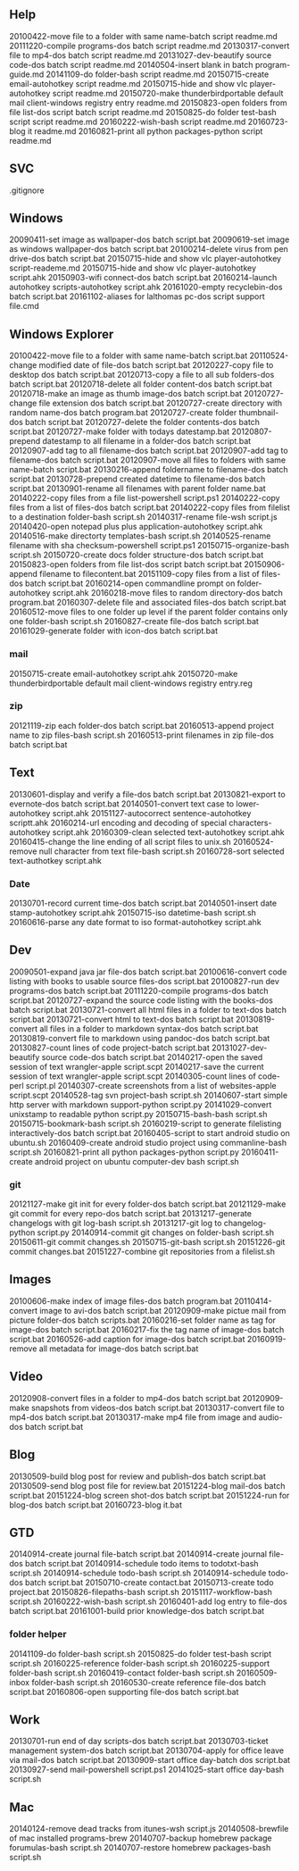 Help
----

20100422-move file to a folder with same name-batch script readme.md
20111220-compile programs-dos batch script readme.md
20130317-convert file to mp4-dos batch script readme.md
20131027-dev-beautify source code-dos batch script readme.md
20140504-insert blank in batch program-guide.md
20141109-do folder-bash script readme.md
20150715-create email-autohotkey script readme.md
20150715-hide and show vlc player-autohotkey script readme.md
20150720-make thunderbirdportable default mail client-windows registry entry readme.md
20150823-open folders from file list-dos script batch script readme.md
20150825-do folder test-bash script script readme.md
20160222-wish-bash script readme.md
20160723-blog it readme.md
20160821-print all python packages-python script readme.md

SVC
---

.gitignore

Windows
-------

20090411-set image as wallpaper-dos batch script.bat
20090619-set image as windows wallpaper-dos batch script.bat
20100214-delete virus from pen drive-dos batch script.bat
20150715-hide and show vlc player-autohotkey script-reademe.md
20150715-hide and show vlc player-autohotkey script.ahk
20150903-wifi connect-dos batch script.bat
20160214-launch autohotkey scripts-autohotkey script.ahk
20161020-empty recyclebin-dos batch script.bat
20161102-aliases for lalthomas pc-dos script support file.cmd

Windows Explorer
-----------------

20100422-move file to a folder with same name-batch script.bat
20110524-change modified date of file-dos batch script.bat
20120227-copy file to desktop dos batch script.bat
20120713-copy a file to all sub folders-dos batch script.bat
20120718-delete all folder content-dos batch script.bat
20120718-make an image as thumb image-dos batch script.bat
20120727-change file extension dos batch script.bat
20120727-create directory with random name-dos batch program.bat
20120727-create folder thumbnail-dos batch script.bat
20120727-delete the folder contents-dos batch script.bat
20120727-make folder with todays datestamp.bat
20120807-prepend datestamp to all filename in a folder-dos batch script.bat
20120907-add tag to all filename-dos batch script.bat
20120907-add tag to filename-dos batch script.bat
20120907-move all files to folders with same name-batch script.bat
20130216-append foldername to filename-dos batch script.bat
20130728-prepend created datetime to filename-dos batch script.bat
20130901-rename all filenames with parent folder name.bat
20140222-copy files from a file list-powershell script.ps1
20140222-copy files from a list of files-dos batch script.bat
20140222-copy files from filelist to a destination folder-bash script.sh
20140317-rename file-wsh script.js
20140420-open notepad plus plus application-autohotkey script.ahk
20140516-make directorty templates-bash script.sh
20140525-rename filename with sha checksum-powershell script.ps1
20150715-organize-bash script.sh
20150720-create docs folder structure-dos batch script.bat
20150823-open folders from file list-dos script batch script.bat
20150906-append filename to filecontent.bat
20151109-copy files from a list of files-dos batch script.bat
20160214-open commandline prompt on folder-autohotkey script.ahk
20160218-move files to random directory-dos batch program.bat
20160307-delete file and associated files-dos batch script.bat
20160512-move files to one folder up level if the parent folder contains only one folder-bash script.sh
20160827-create file-dos batch script.bat
20161029-generate folder with icon-dos batch script.bat

### mail

20150715-create email-autohotkey script.ahk
20150720-make thunderbirdportable default mail client-windows registry entry.reg


### zip

20121119-zip each folder-dos batch script.bat
20160513-append project name to zip files-bash script.sh
20160513-print filenames in zip file-dos batch script.bat

Text
----

20130601-display and verify a file-dos batch script.bat
20130821-export to evernote-dos batch script.bat
20140501-convert text case to lower-autohotkey script.ahk
20151127-autocorrect sentence-autohotkey scriptt.ahk
20160214-url encoding and decoding of special characters-autohotkey script.ahk
20160309-clean selected text-autohotkey script.ahk
20160415-change the line ending of all script files to unix.sh
20160524-remove null character from text file-bash script.sh
20160728-sort selected text-authotkey script.ahk

### Date

20130701-record current time-dos batch script.bat
20140501-insert date stamp-autohotkey script.ahk
20150715-iso datetime-bash script.sh
20160616-parse any date format to iso format-autohotkey script.ahk

Dev
---

20090501-expand java jar file-dos batch  script.bat
20100616-convert code listing with books to usable source files-dos script.bat
20100827-run dev programs-dos batch script.bat
20111220-compile programs-dos batch script.bat
20120727-expand the source code listing with the books-dos batch script.bat
20130721-convert all html files in a folder to text-dos batch script.bat
20130721-convert html to text-dos batch script.bat
20130819-convert all files in a folder to markdown syntax-dos batch script.bat
20130819-convert file to markdown using pandoc-dos batch script.bat
20130827-count lines of code project-batch script.bat
20131027-dev-beautify source code-dos batch script.bat
20140217-open the saved session of text wrangler-apple script.scpt
20140217-save the current session of text wrangler-apple script.scpt
20140305-count lines of code-perl script.pl
20140307-create screenshots from a list of websites-apple script.scpt
20140528-tag svn project-bash script.sh
20140607-start simple http server with markdown support-python script.py
20141029-convert unixstamp to readable python script.py
20150715-bash-bash script.sh
20150715-bookmark-bash script.sh
20160219-script to generate filelisting interactively-dos batch script.bat
20160405-script to start android studio on ubuntu.sh
20160409-create android studio project using commanline-bash script.sh
20160821-print all python packages-python script.py
20160411-create android project on ubuntu computer-dev bash script.sh

### git

20121127-make git init for every folder-dos batch script.bat
20121129-make git commit for every repo-dos batch script.bat
20131217-generate changelogs with git log-bash script.sh
20131217-git log to changelog-python script.py
20140914-commit git changes on folder-bash script.sh
20150611-git commit changes.sh
20150715-git-bash script.sh
20151226-git commit changes.bat
20151227-combine git repositories from a filelist.sh

Images
-------

20100606-make index of image files-dos batch program.bat
20110414-convert image to avi-dos batch script.bat
20120909-make pictue mail from picture folder-dos batch scripts.bat
20160216-set folder name as tag for image-dos batch script.bat
20160217-fix the tag name of image-dos batch script.bat
20160526-add caption for image-dos batch script.bat
20160919-remove all metadata for image-dos batch script.bat

Video
-----

20120908-convert files in a folder to mp4-dos batch script.bat
20120909-make snapshots from videos-dos batch script.bat
20130317-convert file to mp4-dos batch script.bat
20130317-make mp4 file from image and audio-dos batch script.bat

Blog
----

20130509-build blog post for review and publish-dos batch script.bat
20130509-send blog post file for review.bat
20151224-blog mail-dos batch script.bat
20151224-blog screen shot-dos batch script.bat
20151224-run for blog-dos batch script.bat
20160723-blog it.bat

GTD
----

20140914-create journal file-batch script.bat
20140914-create journal file-dos batch script.bat
20140914-schedule todo items to todotxt-bash script.sh
20140914-schedule todo-bash script.sh
20140914-schedule todo-dos batch script.bat
20150710-create contact.bat
20150713-create todo project.bat
20150826-filepaths-bash script.sh
20151117-workflow-bash script.sh
20160222-wish-bash script.sh
20160401-add log entry to file-dos batch script.bat
20161001-build prior knowledge-dos batch script.bat

### folder helper

20141109-do folder-bash script.sh
20150825-do folder test-bash script script.sh
20160225-reference folder-bash script.sh
20160225-support folder-bash script.sh
20160419-contact folder-bash script.sh
20160509-inbox folder-bash script.sh
20160530-create reference file-dos batch script.bat
20160806-open supporting file-dos batch script.bat

Work
----

20130701-run end of day scripts-dos batch script.bat
20130703-ticket management system-dos batch script.bat
20130704-apply for office leave via mail-dos batch script.bat
20130909-start office day-batch dos script.bat
20130927-send mail-powershell script.ps1
20141025-start office day-bash script.sh

Mac
-----

20140124-remove dead tracks from itunes-wsh script.js
20140508-brewfile of mac installed programs-brew
20140707-backup homebrew package forumulas-bash script.sh
20140707-restore homebrew packages-bash script.sh

